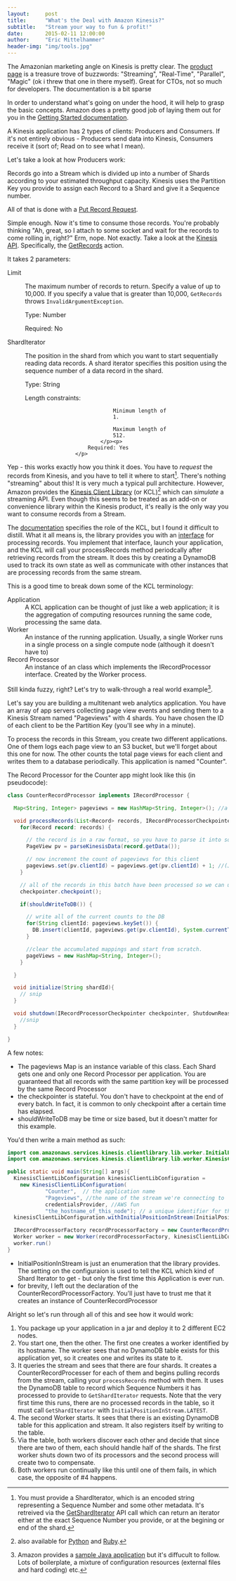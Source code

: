```yaml
---
layout:     post
title:      "What's the Deal with Amazon Kinesis?"
subtitle:   "Stream your way to fun & profit!"
date:       2015-02-11 12:00:00
author:     "Eric Mittelhammer"
header-img: "img/tools.jpg"
---
```


The Amazonian marketing angle on Kinesis is pretty clear.  The [product page](http://aws.amazon.com/kinesis/) is a treasure trove of buzzwords: "Streaming", "Real-Time", "Parallel", "Magic" (ok i threw that one in there myself).  Great for CTOs, not so much for developers.  The documentation is a bit sparse

In order to understand what's going on under the hood, it will help to grasp the basic concepts.  Amazon does a pretty good job of laying them out for you in the [Getting Started documentation](http://aws.amazon.com/kinesis/getting-started/).

A Kinesis application has 2 types of clients: Producers and Consumers.  If it's not entirely obvious - Producers send data into Kinesis, Consumers receive it (sort of;  Read on to see what I mean).

Let's take a look at how Producers work:

Records go into a Stream which is divided up into a number of Shards according to your estimated throughput capacity.  Kinesis uses the Partition Key you provide to assign each Record to a Shard and give it a Sequence number.

All of that is done with a [Put Record Request](http://docs.aws.amazon.com/kinesis/latest/APIReference/API_PutRecord.html).  

Simple enough. Now it's time to consume those records. You're probably thinking "Ah, great, so I attach to some socket and wait for the records to come rolling in, right?"
Erm, nope. Not exactly. Take a look at the [Kinesis API](http://docs.aws.amazon.com/kinesis/latest/APIReference/Welcome.html). Specifically, the [GetRecords](http://docs.aws.amazon.com/kinesis/latest/APIReference/API_GetRecords.html) action.

It takes 2 parameters:

<dl>
  <dt>Limit</dt>
  <dd><p>The maximum number of records to return. Specify a value of up to 10,000. If you specify
            a value that is greater than 10,000, <code class="code">GetRecords</code> throws
                <code class="code">InvalidArgumentException</code>.</p><p>
            Type:
              Number</p><p>
                        Required: No
                    </p>
  </dd>
  <dt>ShardIterator</dt>
  <dd><p>The position in the shard from which you want to start sequentially reading data records.
            A shard iterator specifies this position using the sequence number of a data record in
            the shard.</p><p>
            Type:
              String</p><p>
                            Length constraints:

                                Minimum length of
                                1.

                                Maximum length of
                                512.
                            </p><p>
                        Required: Yes
                    </p>
  </dd>
</dl>

Yep - this works exactly how you think it does.  You have to _request_ the records from Kinesis, and you have to tell it where to start[^1].  There's nothing "streaming" about this! It is very much a typical pull architecture.  However, Amazon provides the [Kinesis Client Library](https://github.com/awslabs/amazon-kinesis-client) (or KCL)[^2] which can _simulate_ a streaming API.  Even though this seems to be treated as an add-on or convenience library within the Kinesis product, it's really is the only way you want to consume records from a Stream.  

The [documentation](http://docs.aws.amazon.com/kinesis/latest/dev/developing-consumer-apps-with-kcl.html#kinesis-record-processor-kcl-role) specifies the role of the KCL, but I found it difficult to distill.  What it all means is, the library provides you with an [interface](https://github.com/awslabs/amazon-kinesis-client/blob/master/src/main/java/com/amazonaws/services/kinesis/clientlibrary/interfaces/IRecordProcessor.java) for processing records.  You implement that interface, launch your application, and the KCL will call your processRecords method periodcally after retrieving records from the stream.  It does this by creating a DynamoDB used to track its own state as well as communicate with other instances that are processing records from the same stream.

This is a good time to break down some of the KCL terminology:
<dl>
  <dt>Application</dt>
  <dd>A KCL application can be thought of just like a web application; it is the aggregation of computing resources running the same code, processing the same data.</dd>
  <dt>Worker</dt>
  <dd>An instance of the running application.  Usually, a single Worker runs in a single process on a single compute node (although it doesn't have to)</dd>
  <dt>Record Processor</dt>
  <dd>An instance of an class which implements the IRecordProcessor interface. Created by the Worker process.</dd>
</dl>

Still kinda fuzzy, right?  Let's try to walk-through a real world example[^3].

Let's say you are building a multitenant web analytics application.  You have an array of app servers collecting page view events and sending them to a Kinesis Stream named "Pageviews" with 4 shards.  You have chosen the ID of each client to be the Partition Key (you'll see why in a minute).

To process the records in this Stream, you create two different applications.  One of them logs each page view to an S3 bucket, but we'll forget about this one for now. The other counts the total page views for each client and writes them to a database periodically.  This application is named "Counter".

The Record Processor for the Counter app might look like this (in pseudocode):

~~~~~~ java
class CounterRecordProcessor implements IRecordProcessor {

  Map<String, Integer> pageviews = new HashMap<String, Integer>(); //a map of each client Id to the total number of pageviews

  void processRecords(List<Record> records, IRecordProcessorCheckpointer checkpointer) {
    for(Record record: records) {

      // the record is in a raw format, so you have to parse it into something useable
      PageView pv = parseKinesisData(record.getData());

      // now increment the count of pageviews for this client
      pageviews.set(pv.clientId) = pageviews.get(pv.clientId) + 1; //(Java Collections...SMH)
    }

    // all of the records in this batch have been processed so we can update the checkpoint
    checkpointer.checkpoint();

    if(shouldWriteToDB()) {

      // write all of the current counts to the DB
      for(String clientId: pageviews.keySet()) {
        DB.insert(clientId, pageviews.get(pv.clientId), System.currentTimeMillis());
      }

      //clear the accumulated mappings and start from scratch.
      pageViews = new HashMap<String, Integer>();
    }

  }

  void initialize(String shardId){
    // snip
  }

  void shutdown(IRecordProcessorCheckpointer checkpointer, ShutdownReason reason){
    //snip
  }

}
~~~~~~

A few notes:

* The pageviews Map is an instance variable of this class.  Each Shard gets one and only one Record Processor per application.  You are guaranteed that all records with the same partition key will be processed by the same Record Processor
* the checkpointer is stateful.  You don't have to checkpoint at the end of every batch.  In fact, it is common to only checkpoint after a certain time has elapsed.
* shouldWriteToDB may be time or size based, but it doesn't matter for this example.

You'd then write a main method as such:

~~~~~~ java
import com.amazonaws.services.kinesis.clientlibrary.lib.worker.InitialPositionInStream;
import com.amazonaws.services.kinesis.clientlibrary.lib.worker.KinesisClientLibConfiguration;

public static void main(String[] args){
  KinesisClientLibConfiguration kinesisClientLibConfiguration =
    new KinesisClientLibConfiguration(
            "Counter",  // the application name
            "Pageviews", //the name of the stream we're connecting to
            credentialsProvider, //AWS fun
            "the_hostname_of_this_node"); // a unique identifier for this worker instance
  kinesisClientLibConfiguration.withInitialPositionInStream(InitialPositionInStream.LATEST);

  IRecordProcessorFactory recordProcessorFactory = new CounterRecordProcessorFactory();
  Worker worker = new Worker(recordProcessorFactory, kinesisClientLibConfiguration);
  worker.run()
}
~~~~~~

* InitialPositionInStream is just an enumeration that the library provides.  The setting on the configuraion is used to tell the KCL which kind of Shard Iterator to get - but only the first time this Application is ever run.
* for brevity, I left out the declaration of the CounterRecordProcessorFactory.  You'll just have to trust me that it creates an instance of CounterRecordProcessor

Alright so let's run through all of this and see how it would work:

1. You package up your application in a jar and deploy it to 2 different EC2 nodes.
2. You start one, then the other.  The first one creates a worker identified by its hostname. The worker sees that no DynamoDB table exists for this application yet, so it creates one and writes its state to it.  
3. It queries the stream and sees that there are four shards. It creates a CounterRecordProcesser for each of them and begins pulling records from the stream, calling your `processRecords` method with them.  It uses the  DynamoDB table to record which Sequence Numbers it has processed to provide to `GetShardIterator` requests.  Note that the very first time this runs, there are no processed records in the table, so it must call `GetShardIterator` with `InitialPositionInStream.LATEST`.
3. The second Worker starts.  It sees that there is an existing DynamoDB table for this application and stream.  It also registers itself by writing to the table.
4. Via the table, both workers discover each other and decide that since there are two of them, each should handle half of the shards.  The first worker shuts down two of its processors and the second process will create two to compensate.
5. Both workers run continually like this until one of them fails, in which case, the opposite of #4 happens.



[^1]: You must provide a ShardIterator, which is an encoded string representing a Sequence Number and some other metadata.  It's retreived via the [GetShardIterator](http://docs.aws.amazon.com/kinesis/latest/APIReference/API_GetShardIterator.html) API call which can return an iterator either at the exact Sequence Number you provide, or at the begining or end of the shard.

[^2]: also available for [Python](https://github.com/awslabs/amazon-kinesis-client-python) and [Ruby](https://github.com/awslabs/amazon-kinesis-client-ruby).

[^3]: Amazon provides a [sample Java application](https://github.com/aws/aws-sdk-java/tree/master/src/samples/AmazonKinesis) but it's diffucult to follow.  Lots of boilerplate, a mixture of configuration resources (external files and hard coding) etc.

